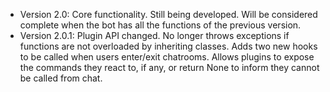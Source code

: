 - Version 2.0: Core functionality. Still being developed. Will be considered complete when the bot has all the functions of the previous version.
- Version 2.0.1: Plugin API changed. No longer throws exceptions if functions are not overloaded by inheriting classes. Adds two new hooks to be called when users enter/exit chatrooms. Allows plugins to expose the commands they react to, if any, or return None to inform they cannot be called from chat.
